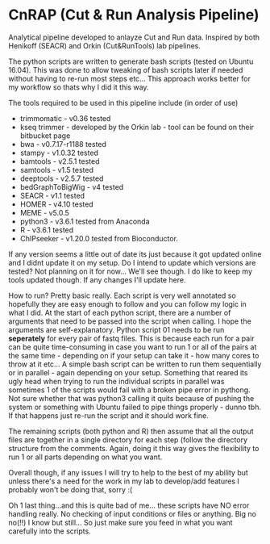 # CnRAP (Cut & Run Analysis Pipeline)
Analytical pipeline developed to anlayze Cut and Run data.  Inspired by both Henikoff (SEACR) and Orkin (Cut&amp;RunTools) lab pipelines. 

The python scripts are written to generate bash scripts (tested on Ubuntu 16.04). This was done to allow tweaking of bash scripts later if needed without having to re-run most steps etc...  This approach works better for my workflow so thats why I did it this way.

The tools required to be used in this pipeline include (in order of use)
- trimmomatic - v0.36 tested
- kseq trimmer - developed by the Orkin lab - tool can be found on their bitbucket page
- bwa - v0.7.17-r1188 tested
- stampy - v1.0.32 tested
- bamtools - v2.5.1 tested
- samtools - v1.5 tested
- deeptools - v2.5.7 tested
- bedGraphToBigWig - v4 tested
- SEACR - v1.1 tested
- HOMER - v4.10 tested
- MEME - v5.0.5
- python3 - v3.6.1 tested from Anaconda
- R - v3.6.1 tested
- ChIPseeker - v1.20.0 tested from Bioconductor.

If any version seems a little out of date its just because it got updated online and I didnt update it on my setup.  Do I intend to update which versions are tested? Not planning on it for now... We'll see though. I do like to keep my tools updated though.  If any changes I'll update here.

How to run?
Pretty basic really.  Each script is very well annotated so hopefully they are easy enough to follow and you can follow my logic in what I did.  At the start of each python script, there are a number of arguments that need to be passed into the script when calling. I hope the arguments are self-explanatory. Python script 01 needs to be run <b>seperately</b> for every pair of fastq files.  This is because each run for a pair can be quite time-consuming in case you want to run 1 or all of the pairs at the same time - depending on if your setup can take it - how many cores to throw at it etc...  A simple bash script can be written to run them sequentially or in parallel - again depending on your setup. Something that reared its ugly head when trying to run the individual scripts in parallel was sometimes 1 of the scripts would fail with a broken pipe error in pythong.  Not sure whether that was python3 calling it quits because of pushing the system or something with Ubuntu failed to pipe things properly - dunno tbh. If that happens just re-run the script and it should work fine.

The remaining scripts (both python and R) then assume that all the output files are together in a single directory for each step (follow the directory structure from the comments.  Again, doing it this way gives the flexibility to run 1 or all parts depending on what you want.

Overall though, if any issues I will try to help to the best of my ability but unless there's a need for the work in my lab to develop/add features I probably won't be doing that, sorry :(

Oh 1 last thing...and this is quite bad of me... these scripts have NO error handling really. No checking of input conditions or files or anything.  Big no no(!!) I know but still...  So just make sure you feed in what you want carefully into the scripts.
